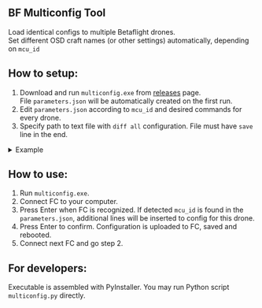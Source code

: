 ## BF Multiconfig Tool
Load identical configs to multiple Betaflight drones.<br>
Set different OSD craft names (or other settings) automatically, depending on `mcu_id`

## How to setup:

1) Download and run `multiconfig.exe` from [releases](https://github.com/alexeystn/bf-multiconfig-tool/releases) page. <br>
File `parameters.json` will be automatically created on the first run.
2) Edit `parameters.json` according to `mcu_id` and desired commands for every drone. 
3) Specify path to text file with `diff all` configuration. File must have `save` line in the end.
<details>
<summary>Example</summary>
  
```
{
  "path": "C:/Users/Pilot/diff.txt",
  "setups": {
    "003b001b3538510e34393631": [
      "set name = Drone One"
    ],
    "002c00303538510e34393631": [
      "set name = Drone Two"
    ],
    "0023002f3438510831353632": [
      "set name = Drone Three",
      "resource motor 1 A08",
      "set ibata_scale = 120"
    ]
  }
}
```

</details>

## How to use:

1) Run `multiconfig.exe`.
2) Connect FC to your computer.
3) Press Enter when FC is recognized. If detected `mcu_id` is found in the `parameters.json`, additional lines will be inserted to config for this drone.
4) Press Enter to confirm. Configuration is uploaded to FC, saved and rebooted.
5) Connect next FC and go step 2.

## For developers:

Executable is assembled with PyInstaller. You may run Python script `multiconfig.py` directly.

